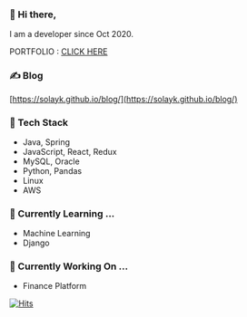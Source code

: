 ### 👋 Hi there,

I am a developer since Oct 2020.

PORTFOLIO : [CLICK HERE](https://github.com/solayk/hayera/files/6141340/_20210315.pdf)

### ✍️ Blog

[https://solayk.github.io/blog/](https://solayk.github.io/blog/)

### 🚀 Tech Stack

- Java, Spring
- JavaScript, React, Redux
- MySQL, Oracle
- Python, Pandas
- Linux
- AWS

### 🌱 Currently Learning ...

- Machine Learning
- Django

### 🔭 Currently Working On ...

- Finance Platform

[![Hits](https://hits.seeyoufarm.com/api/count/incr/badge.svg?url=https%3A%2F%2Fgithub.com%2Fsolayk&count_bg=%230D94FB&title_bg=%23555555&icon=&icon_color=%23E7E7E7&title=hits&edge_flat=false)](https://hits.seeyoufarm.com)





<!--
✨ _special_ ✨

- 🔭 I’m currently working on ...
- 🌱 I’m currently learning ...
- 👯 I’m looking to collaborate on ...
- 🤔 I’m looking for help with ...
- 💬 Ask me about ...
- 📫 How to reach me: ...
- 😄 Pronouns: ...
- ⚡ Fun fact: ...
-->
